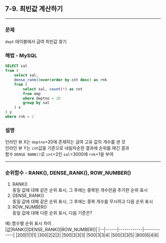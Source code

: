 ## 7-9. 최빈값 계산하기
___

### 문제  
`dept` 테이블에서 급여 최빈값 찾기

### 해법 - MySQL
```sql
SELECT sal
from (
    select sal,
    dense_rank()over(order by cnt desc) as rnk
    from (
        select sal, count(*) as cnt
        from emp
        where deptno = 20
        group by sal
    ) x
) y
where rnk = 1
```
### 설명
인라인 뷰 X는 `deptno`=20에 존재하는 급여 고유 값의 개수를 센 것  
인라인 뷰 Y는 `cnt`값을 기준으로 내림차순한 결과에 순위를 매긴 결과  
함수 `DENSE RANK()`로 `cnt`=2인 `sal`=3000에 `rnk`=1을 부여
___

### 순위함수  - RANK(), DENSE_RANK(), ROW_NUMBER()

1. RANK()  
동일 값에 대해 같은 순위 표시, 그 후에는 중복된 개수만큼 추가한 순위 표시
2. DENSE_RANK()  
동일 값에 대해 같은 순위 표시, 그 후에는 중복 개수를 무시하고 다음 순위 표시
3. ROW_NUMBER()  
동일 값에 대해 다른 순위 표시, 다음 기준은?

예) 함수별 순위 표시 차이  
|값|RANK()|DENSE_RANK()|ROW_NUMBER()|
|--|------|------------|------------|
|200|1|1|1|
|300|2|2|2|
|500|3|3|3|
|500|3|3|4|
|500|3|3|5|
|800|6|4|6|
